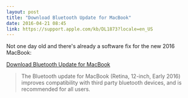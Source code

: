 ```yaml
---
layout: post
title: "Download Bluetooth Update for MacBook"
date: 2016-04-21 08:45
link: https://support.apple.com/kb/DL1873?locale=en_US
---
```


Not one day old and there's already a software fix for the new 2016 MacBook:

[Download Bluetooth Update for MacBook](https://support.apple.com/kb/DL1873?locale=en_US)

> The Bluetooth update for MacBook (Retina, 12-inch, Early 2016) improves compatibility with third party bluetooth devices, and is recommended for all users.

